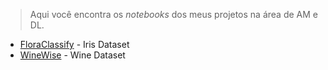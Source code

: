> Aqui você encontra os *notebooks* dos meus projetos na área de AM e DL.

* [FloraClassify](https://github.com/vilelas/ciencia-de-dados/blob/main/Conjunto%20de%20dados%20flor%20Iris/Conjunto%20de%20dados%20flor%20Iris.ipynb) - Iris Dataset
* [WineWise](https://github.com/vilelas/DataMine/blob/main/Classifica%C3%A7%C3%A3o%20de%20vinho/wineDataset.ipynb) - Wine Dataset
